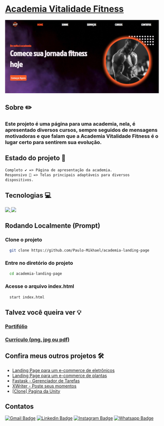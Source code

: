 # [Academia Vitalidade Fitness](https://paulo-mikhael.github.io/academia-landing-page)

[![Academia Vitalidade Fitness Main Page Screenshot](src/images/academia-screen.png)](https://paulo-mikhael.github.io/academia-landing-page)

## Sobre ✏️
  ### Este projeto é uma página para uma academia, nela, é apresentado diversos cursos, sempre seguidos de mensagens motivadoras e que falam que a Academia Vitalidade Fitness é o lugar certo para sentirem sua evolução.

## Estado do projeto 🚧
    Completo ✔️ => Página de apresentação da academia.
    Responsivo 📲 => Telas principais adaptáveis para diversos dispositivos.

## Tecnologias 💻
  <div>
    <abbr title="HTML 5">
      <img src="https://img.shields.io/badge/HTML5-E34F26.svg?style=for-the-badge&logo=HTML5&logoColor=white" />
    </abbr>
    <abbr title="CSS 3">
      <img src="https://img.shields.io/badge/CSS3-1572B6.svg?style=for-the-badge&logo=CSS3&logoColor=white"/>
    </abbr>
  </div>

## Rodando Localmente (Prompt)
### Clone o projeto
```bash
  git clone https://github.com/Paulo-Mikhael/academia-landing-page
```
### Entre no diretório do projeto
```bash
  cd academia-landing-page
```
### Acesse o arquivo index.html
```bash
  start index.html
```
## Talvez você queira ver 💡
  ### [Portifólio](https://paulo-mikhael.github.io/Portifolio)
  ### [Currículo (png, jpg ou pdf)](https://drive.google.com/drive/folders/1ER7n3GHZmokEsQJkf6yFAG3E0dC1oLfq?usp=drive_link)

## Confira meus outros projetos 🛠️
  - [Landing Page para um e-commerce de eletrônicos](https://github.com/Paulo-Mikhael/phlox?tab=readme-ov-file#readme)
  - [Landing Page para um e-commerce de plantas](https://github.com/Paulo-Mikhael/casa-verde?tab=readme-ov-file#readme)
  - [Fastask - Gerenciador de Tarefas](https://github.com/Paulo-Mikhael/fastask?tab=readme-ov-file#readme)
  - [XWriter - Poste seus momentos](https://github.com/Paulo-Mikhael/XWriter?tab=readme-ov-file#readme)
  - [[Clone] Pagina da Unity](https://github.com/Paulo-Mikhael/pagina-unity-2024?tab=readme-ov-file#readme)

## Contatos
  [![Gmail Badge](https://img.shields.io/badge/Gmail-EA4335.svg?style=for-the-badge&logo=Gmail&logoColor=white)](https://paulo-mikhael.github.io/Portifolio/Pages/contacts/)
  [![Linkedin Badge](https://img.shields.io/badge/LinkedIn-0A66C2.svg?style=for-the-badge&logo=LinkedIn&logoColor=white)](https://www.linkedin.com/in/paulo-miguel-4b706022b/)
  [![Instagram Badge](https://img.shields.io/badge/Instagram-E4405F.svg?style=for-the-badge&logo=Instagram&logoColor=white)](https://www.instagram.com/pa__miguel?igsh=MWxoYzdqNGluZWcyaA%3D%3D)
  [![Whatsapp Badge](https://img.shields.io/badge/WhatsApp-25D366.svg?style=for-the-badge&logo=WhatsApp&logoColor=white)](https://api.whatsapp.com/send/?phone=5592992813253&text=Ol%C3%A1%21+Gostaria+de+fazer+uma+oferta...&type=phone_number&app_absent=0)